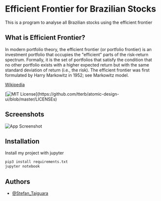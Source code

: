 
# Efficient Frontier for Brazilian Stocks

This is a program to analyse all Brazilian stocks using the efficient frontier


## What is Efficient Frontier?

In modern portfolio theory, the efficient frontier (or portfolio frontier) is an investment portfolio that occupies the "efficient" parts of the risk-return spectrum. Formally, it is the set of portfolios that satisfy the condition that no other portfolio exists with a higher expected return but with the same standard deviation of return (i.e., the risk). The efficient frontier was first formulated by Harry Markowitz in 1952; see Markowitz model.


[Wikipedia](https://en.wikipedia.org/wiki/Efficient_frontier)

[![MIT License](https://img.shields.io/apm/l/atomic-design-ui.svg?)](https://github.com/tterb/atomic-design-ui/blob/master/LICENSEs)

## Screenshots

![App Screenshot](https://via.placeholder.com/468x300?text=App+Screenshot+Here)


## Installation

Install my project with jupyter

```bash
pip3 install requirements.txt
jupyter notebook
```

## Authors

- [@Stefan_Taiguara](https://www.github.com/Teitei011)

